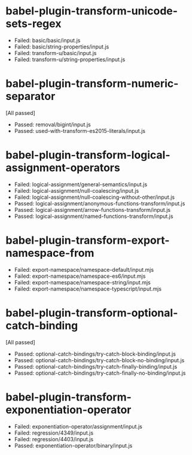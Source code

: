 # babel-plugin-transform-unicode-sets-regex
* Failed: basic/basic/input.js
* Failed: basic/string-properties/input.js
* Failed: transform-u/basic/input.js
* Failed: transform-u/string-properties/input.js

# babel-plugin-transform-numeric-separator
[All passed]
* Passed: removal/bigint/input.js
* Passed: used-with-transform-es2015-literals/input.js

# babel-plugin-transform-logical-assignment-operators
* Failed: logical-assignment/general-semantics/input.js
* Failed: logical-assignment/null-coalescing/input.js
* Failed: logical-assignment/null-coalescing-without-other/input.js
* Passed: logical-assignment/anonymous-functions-transform/input.js
* Passed: logical-assignment/arrow-functions-transform/input.js
* Passed: logical-assignment/named-functions-transform/input.js

# babel-plugin-transform-export-namespace-from
* Failed: export-namespace/namespace-default/input.mjs
* Failed: export-namespace/namespace-es6/input.mjs
* Failed: export-namespace/namespace-string/input.mjs
* Failed: export-namespace/namespace-typescript/input.mjs

# babel-plugin-transform-optional-catch-binding
[All passed]
* Passed: optional-catch-bindings/try-catch-block-binding/input.js
* Passed: optional-catch-bindings/try-catch-block-no-binding/input.js
* Passed: optional-catch-bindings/try-catch-finally-binding/input.js
* Passed: optional-catch-bindings/try-catch-finally-no-binding/input.js

# babel-plugin-transform-exponentiation-operator
* Failed: exponentiation-operator/assignment/input.js
* Failed: regression/4349/input.js
* Failed: regression/4403/input.js
* Passed: exponentiation-operator/binary/input.js

